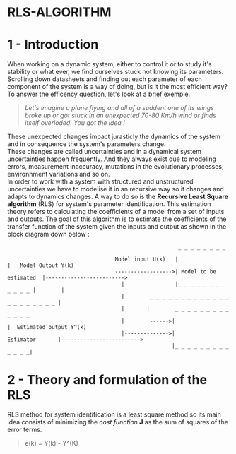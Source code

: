 # RLS-ALGORITHM
# 1 - Introduction
When working on a dynamic system, either to control it or to study it's stability or what ever, we find ourselves stuck not knowing its parameters. 
Scrolling down datasheets and finding out each parameter of each component of the system is a way of doing, but is it the most efficient way? 
To answer the efficency question, let's look at a brief exemple.<br/> 

>*Let's imagine a plane flying and all of a suddent one of its wings broke up or got stuck in an unexpected 70-80 Km/h wind or finds itself overloded.
You got the idea ! <br/>*

These unexpected changes impact jurasticly the dynamics of the system and in consequence the system's parameters change.<br/>
These changes are called uncertainties and in a dynamical system uncertainties happen frequently. And they always exist due to modeling errors, measurement inaccuracy, mutations in the evolutionary processes, environnment variations and so on. </br>
In order to work with a system with structured and unstructured uncertainties we have to modelise it in an recursive way so it changes and adapts to dynamics changes. 
A way to do so is the **Recursive Least Square algorithm** (RLS) for system's parameter identification. This estimation theory refers to calculating the coefficients of a model from a set of inputs and outputs.
The goal of this algorithm is to estimate the coefficients of the transfer function of the system given the inputs and output as shown in the block diagram down below :
~~~
                                                      _ _ _ _ _ _ _ _ _ _ _ _ 
                                  Model input U(k)   |                       |   Model Output Y(k)
                                  ------------------>| Model to be estimated  |------------------------->
                                    |                |_ _ _ _ _ _ _ _ _ _ _ _ |        |
                                    |        _ _ _ _ _ _ _ _ _ _ _ _ _ _ _ _ _ _ _ _ _ |    
                                    |       |        _ _ _ _ _ _ _ _ _ _ _ _ _ 
                                    |        ------>|                         |  Estimated output Y^(k)
                                    |-------------->|         Estimator       |------------------------->
                                                    |_ _ _ _ _ _ _ _ _ _ _ _ _| 

~~~
# 2 - Theory and formulation of the RLS
RLS method for system identification is a least square method so its main idea consists of minimizing the *cost function* **J** as the sum of squares of the error terms.
> e(k) = Y(k) - Y^(K)
> 
                   
                   
                   
                   
